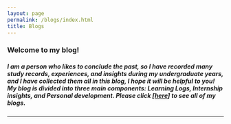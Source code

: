 ```yaml
---
layout: page
permalink: /blogs/index.html
title: Blogs
---
```

### Welcome to my blog!
##### I am a person who likes to conclude the past, so I have recorded many study records, experiences, and insights during my undergraduate years, and I have collected them all in this blog, I hope it will be helpful to you! My blog is divided into three main components: Learning Logs, Internship insights, and Personal development. Please click [**[here](https://jiayi-blog.vercel.app "Go to my personal blog website!")**] to see all of my blogs.
---
